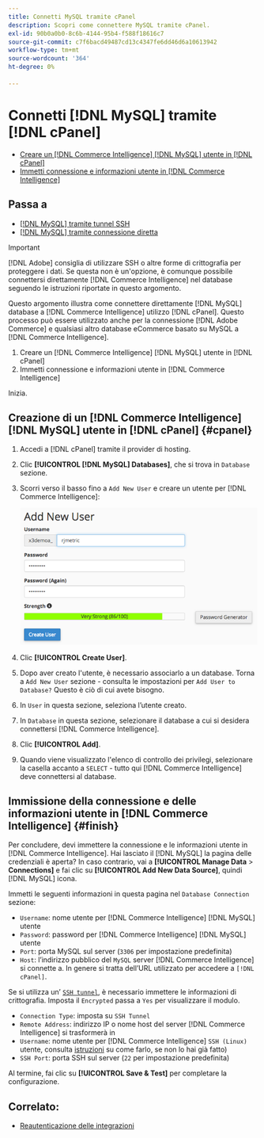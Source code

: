 ```yaml
---
title: Connetti MySQL tramite cPanel
description: Scopri come connettere MySQL tramite cPanel.
exl-id: 90b0a0b0-8c6b-4144-95b4-f588f18616c7
source-git-commit: c7f6bacd49487cd13c4347fe6dd46d6a10613942
workflow-type: tm+mt
source-wordcount: '364'
ht-degree: 0%

---
```


# Connetti [!DNL MySQL] tramite [!DNL cPanel]

* [Creare un [!DNL Commerce Intelligence] [!DNL MySQL] utente in [!DNL cPanel]](#cpanel)
* [Immetti connessione e informazioni utente in [!DNL Commerce Intelligence]](#finish)

## Passa a

* [[!DNL MySQL] tramite tunnel SSH](../integrations/mysql-via-ssh-tunnel.md)
* [[!DNL MySQL] tramite connessione diretta](../integrations/mysql-via-a-direct-connection.md)

>[!IMPORTANT]
>
>[!DNL Adobe] consiglia di utilizzare SSH o altre forme di crittografia per proteggere i dati. Se questa non è un&#39;opzione, è comunque possibile connettersi direttamente [!DNL Commerce Intelligence] nel database seguendo le istruzioni riportate in questo argomento.

Questo argomento illustra come connettere direttamente [!DNL MySQL] database a [!DNL Commerce Intelligence] utilizzo [!DNL cPanel]. Questo processo può essere utilizzato anche per la connessione [!DNL Adobe Commerce] e qualsiasi altro database eCommerce basato su MySQL a [!DNL Commerce Intelligence].

1. Creare un [!DNL Commerce Intelligence] [!DNL MySQL] utente in [!DNL cPanel]
1. Immetti connessione e informazioni utente in [!DNL Commerce Intelligence]

Inizia.

## Creazione di un [!DNL Commerce Intelligence] [!DNL MySQL] utente in [!DNL cPanel] {#cpanel}

1. Accedi a [!DNL cPanel] tramite il provider di hosting.
1. Clic **[!UICONTROL [!DNL MySQL] Databases]**, che si trova in `Database` sezione.
1. Scorri verso il basso fino a `Add New User` e creare un utente per [!DNL Commerce Intelligence]:

   ![](../../../assets/create-mbi-mysql-user-cpanel.png)

1. Clic **[!UICONTROL Create User]**.
1. Dopo aver creato l&#39;utente, è necessario associarlo a un database. Torna a `Add New User` sezione - consulta le impostazioni per `Add User to Database?` Questo è ciò di cui avete bisogno.
1. In `User` in questa sezione, seleziona l’utente creato.
1. In `Database` in questa sezione, selezionare il database a cui si desidera connettersi [!DNL Commerce Intelligence].
1. Clic **[!UICONTROL Add]**.
1. Quando viene visualizzato l&#39;elenco di controllo dei privilegi, selezionare la casella accanto a `SELECT` - tutto qui [!DNL Commerce Intelligence] deve connettersi al database.

## Immissione della connessione e delle informazioni utente in [!DNL Commerce Intelligence] {#finish}

Per concludere, devi immettere la connessione e le informazioni utente in [!DNL Commerce Intelligence]. Hai lasciato il [!DNL MySQL] la pagina delle credenziali è aperta? In caso contrario, vai a **[!UICONTROL Manage Data** > **Connections]** e fai clic su **[!UICONTROL Add New Data Source]**, quindi [!DNL MySQL] icona.

Immetti le seguenti informazioni in questa pagina nel `Database Connection` sezione:

* `Username`: nome utente per [!DNL Commerce Intelligence] [!DNL MySQL] utente
* `Password`: password per [!DNL Commerce Intelligence] [!DNL MySQL] utente
* `Port`: porta MySQL sul server (`3306` per impostazione predefinita)
* `Host`: l’indirizzo pubblico del `MySQL` server [!DNL Commerce Intelligence] si connette a. In genere si tratta dell’URL utilizzato per accedere a `[!DNL cPanel]`.

Se si utilizza un’ [`SSH tunnel`](../integrations/mysql-via-ssh-tunnel.md), è necessario immettere le informazioni di crittografia. Imposta il `Encrypted` passa a `Yes` per visualizzare il modulo.

* `Connection Type`: imposta su `SSH Tunnel`
* `Remote Address`: indirizzo IP o nome host del server [!DNL Commerce Intelligence] si trasformerà in
* `Username`: nome utente per [!DNL Commerce Intelligence] `SSH (Linux)` utente, consulta [istruzioni](../../../data-analyst/importing-data/integrations/mysql-via-ssh-tunnel.md) su come farlo, se non lo hai già fatto)
* `SSH Port`: porta SSH sul server (`22` per impostazione predefinita)

Al termine, fai clic su **[!UICONTROL Save & Test]** per completare la configurazione.

## Correlato:

* [Reautenticazione delle integrazioni](https://experienceleague.adobe.com/docs/commerce-knowledge-base/kb/how-to/mbi-reauthenticating-integrations.html)

